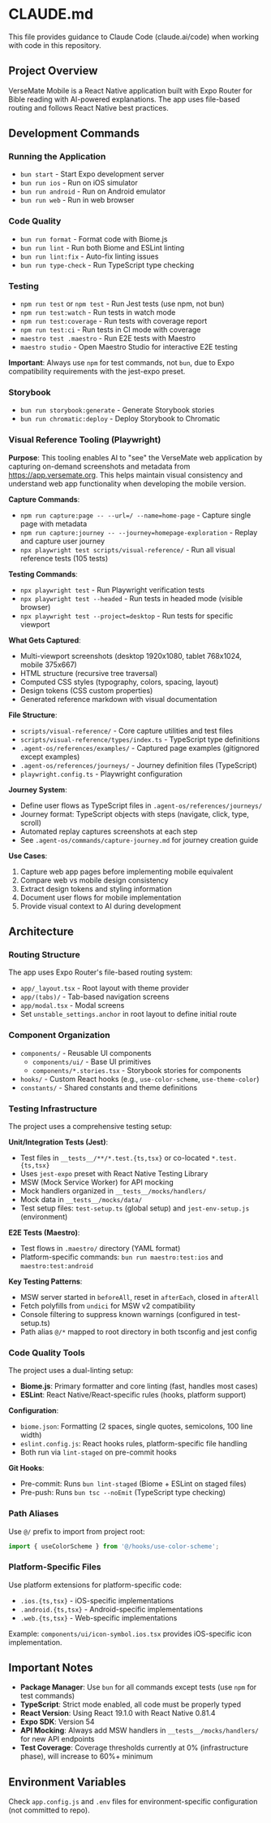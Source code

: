 # CLAUDE.md

This file provides guidance to Claude Code (claude.ai/code) when working with code in this repository.

## Project Overview

VerseMate Mobile is a React Native application built with Expo Router for Bible reading with AI-powered explanations. The app uses file-based routing and follows React Native best practices.

## Development Commands

### Running the Application
- `bun start` - Start Expo development server
- `bun run ios` - Run on iOS simulator
- `bun run android` - Run on Android emulator
- `bun run web` - Run in web browser

### Code Quality
- `bun run format` - Format code with Biome.js
- `bun run lint` - Run both Biome and ESLint linting
- `bun run lint:fix` - Auto-fix linting issues
- `bun run type-check` - Run TypeScript type checking

### Testing
- `npm run test` or `npm test` - Run Jest tests (use npm, not bun)
- `npm run test:watch` - Run tests in watch mode
- `npm run test:coverage` - Run tests with coverage report
- `npm run test:ci` - Run tests in CI mode with coverage
- `maestro test .maestro` - Run E2E tests with Maestro
- `maestro studio` - Open Maestro Studio for interactive E2E testing

**Important**: Always use `npm` for test commands, not `bun`, due to Expo compatibility requirements with the jest-expo preset.

### Storybook
- `bun run storybook:generate` - Generate Storybook stories
- `bun run chromatic:deploy` - Deploy Storybook to Chromatic

### Visual Reference Tooling (Playwright)

**Purpose**: This tooling enables AI to "see" the VerseMate web application by capturing on-demand screenshots and metadata from https://app.versemate.org. This helps maintain visual consistency and understand web app functionality when developing the mobile version.

**Capture Commands**:
- `npm run capture:page -- --url=/ --name=home-page` - Capture single page with metadata
- `npm run capture:journey -- --journey=homepage-exploration` - Replay and capture user journey
- `npx playwright test scripts/visual-reference/` - Run all visual reference tests (105 tests)

**Testing Commands**:
- `npx playwright test` - Run Playwright verification tests
- `npx playwright test --headed` - Run tests in headed mode (visible browser)
- `npx playwright test --project=desktop` - Run tests for specific viewport

**What Gets Captured**:
- Multi-viewport screenshots (desktop 1920x1080, tablet 768x1024, mobile 375x667)
- HTML structure (recursive tree traversal)
- Computed CSS styles (typography, colors, spacing, layout)
- Design tokens (CSS custom properties)
- Generated reference markdown with visual documentation

**File Structure**:
- `scripts/visual-reference/` - Core capture utilities and test files
- `scripts/visual-reference/types/index.ts` - TypeScript type definitions
- `.agent-os/references/examples/` - Captured page examples (gitignored except examples)
- `.agent-os/references/journeys/` - Journey definition files (TypeScript)
- `playwright.config.ts` - Playwright configuration

**Journey System**:
- Define user flows as TypeScript files in `.agent-os/references/journeys/`
- Journey format: TypeScript objects with steps (navigate, click, type, scroll)
- Automated replay captures screenshots at each step
- See `.agent-os/commands/capture-journey.md` for journey creation guide

**Use Cases**:
1. Capture web app pages before implementing mobile equivalent
2. Compare web vs mobile design consistency
3. Extract design tokens and styling information
4. Document user flows for mobile implementation
5. Provide visual context to AI during development

## Architecture

### Routing Structure
The app uses Expo Router's file-based routing system:
- `app/_layout.tsx` - Root layout with theme provider
- `app/(tabs)/` - Tab-based navigation screens
- `app/modal.tsx` - Modal screens
- Set `unstable_settings.anchor` in root layout to define initial route

### Component Organization
- `components/` - Reusable UI components
  - `components/ui/` - Base UI primitives
  - `components/*.stories.tsx` - Storybook stories for components
- `hooks/` - Custom React hooks (e.g., `use-color-scheme`, `use-theme-color`)
- `constants/` - Shared constants and theme definitions

### Testing Infrastructure
The project uses a comprehensive testing setup:

**Unit/Integration Tests (Jest)**:
- Test files in `__tests__/**/*.test.{ts,tsx}` or co-located `*.test.{ts,tsx}`
- Uses `jest-expo` preset with React Native Testing Library
- MSW (Mock Service Worker) for API mocking
- Mock handlers organized in `__tests__/mocks/handlers/`
- Mock data in `__tests__/mocks/data/`
- Test setup files: `test-setup.ts` (global setup) and `jest-env-setup.js` (environment)

**E2E Tests (Maestro)**:
- Test flows in `.maestro/` directory (YAML format)
- Platform-specific commands: `bun run maestro:test:ios` and `maestro:test:android`

**Key Testing Patterns**:
- MSW server started in `beforeAll`, reset in `afterEach`, closed in `afterAll`
- Fetch polyfills from `undici` for MSW v2 compatibility
- Console filtering to suppress known warnings (configured in test-setup.ts)
- Path alias `@/*` mapped to root directory in both tsconfig and jest config

### Code Quality Tools
The project uses a dual-linting setup:
- **Biome.js**: Primary formatter and core linting (fast, handles most cases)
- **ESLint**: React Native/React-specific rules (hooks, platform support)

**Configuration**:
- `biome.json`: Formatting (2 spaces, single quotes, semicolons, 100 line width)
- `eslint.config.js`: React hooks rules, platform-specific file handling
- Both run via `lint-staged` on pre-commit hooks

**Git Hooks**:
- Pre-commit: Runs `bun lint-staged` (Biome + ESLint on staged files)
- Pre-push: Runs `bun tsc --noEmit` (TypeScript type checking)

### Path Aliases
Use `@/` prefix to import from project root:
```typescript
import { useColorScheme } from '@/hooks/use-color-scheme';
```

### Platform-Specific Files
Use platform extensions for platform-specific code:
- `.ios.{ts,tsx}` - iOS-specific implementations
- `.android.{ts,tsx}` - Android-specific implementations
- `.web.{ts,tsx}` - Web-specific implementations

Example: `components/ui/icon-symbol.ios.tsx` provides iOS-specific icon implementation.

## Important Notes

- **Package Manager**: Use `bun` for all commands except tests (use `npm` for test commands)
- **TypeScript**: Strict mode enabled, all code must be properly typed
- **React Version**: Using React 19.1.0 with React Native 0.81.4
- **Expo SDK**: Version 54
- **API Mocking**: Always add MSW handlers in `__tests__/mocks/handlers/` for new API endpoints
- **Test Coverage**: Coverage thresholds currently at 0% (infrastructure phase), will increase to 60%+ minimum

## Environment Variables

Check `app.config.js` and `.env` files for environment-specific configuration (not committed to repo).
